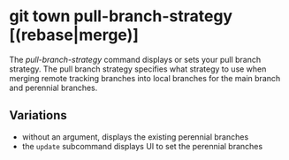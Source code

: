 # git town pull-branch-strategy [(rebase|merge)]

The _pull-branch-strategy_ command displays or sets your pull branch strategy.
The pull branch strategy specifies what strategy to use when merging remote
tracking branches into local branches for the main branch and perennial
branches.

## Variations

- without an argument, displays the existing perennial branches
- the `update` subcommand displays UI to set the perennial branches
